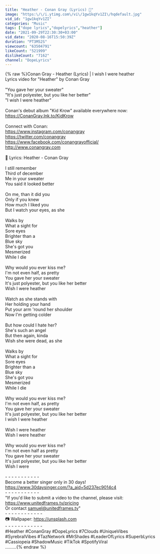 ```yaml
---
title: "Heather - Conan Gray (Lyrics) 🎵"
image: "https:\/\/i.ytimg.com\/vi\/1gw1kqYv1ZI\/hqdefault.jpg"
vid_id: "1gw1kqYv1ZI"
categories: "Music"
tags: ["dope lyrics","dopelyrics","heather"]
date: "2021-09-29T22:30:30+03:00"
vid_date: "2020-08-16T15:50:39Z"
duration: "PT3M52S"
viewcount: "63504791"
likeCount: "521999"
dislikeCount: "7162"
channel: "DopeLyrics"
---
```

{% raw %}Conan Gray - Heather (Lyrics) | I wish I were heather<br />Lyrics video for &quot;Heather&quot; by Conan Gray<br /><br />&quot;You gave her your sweater&quot;<br />&quot;It's just polyester, but you like her better&quot;<br />&quot;I wish I were heather&quot;<br /><br />Conan's debut album &quot;Kid Krow&quot; available everywhere now: <a rel="nofollow" target="blank" href="https://ConanGray.lnk.to/KidKrow">https://ConanGray.lnk.to/KidKrow</a><br /><br />Connect with Conan:<br /><a rel="nofollow" target="blank" href="https://www.instagram.com/conangray">https://www.instagram.com/conangray</a><br /><a rel="nofollow" target="blank" href="https://twitter.com/conangray">https://twitter.com/conangray</a><br /><a rel="nofollow" target="blank" href="https://www.facebook.com/conangrayofficial/">https://www.facebook.com/conangrayofficial/</a><br /><a rel="nofollow" target="blank" href="http://www.conangray.com">http://www.conangray.com</a><br /><br />🎤 Lyrics: Heather - Conan Gray<br /><br />I still remember<br />Third of december<br />Me in your sweater<br />You said it looked better<br /><br />On me, than it did you<br />Only if you knew<br />How much I liked you<br />But I watch your eyes, as she<br /><br />Walks by<br />What a sight for<br />Sore eyes<br />Brighter than a<br />Blue sky<br />She's got you<br />Mesmerized<br />While I die<br /><br />Why would you ever kiss me?<br />I'm not even half, as pretty<br />You gave her your sweater<br />It's just polyester, but you like her better<br />Wish I were heather<br /><br />Watch as she stands with<br />Her holding your hand<br />Put your arm 'round her shoulder<br />Now I'm getting colder<br /><br />But how could I hate her?<br />She's such an angel<br />But then again, kinda<br />Wish she were dead, as she<br /><br />Walks by<br />What a sight for<br />Sore eyes<br />Brighter than a<br />Blue sky<br />She's got you<br />Mesmerized<br />While I die<br /><br />Why would you ever kiss me?<br />I'm not even half, as pretty<br />You gave her your sweater<br />It's just polyester, but you like her better<br />I wish I were heather<br /><br />Wish I were heather<br />Wish I were heather<br /><br />Why would you ever kiss me?<br />I'm not even half as pretty<br />You gave her your sweater<br />It's just polyester, but you like her better<br />Wish I were<br /><br />- - - - - - - - - - -<br />Become a better singer only in 30 days!<br /><a rel="nofollow" target="blank" href="https://www.30daysinger.com/?a_aid=5d237ec9014c4">https://www.30daysinger.com/?a_aid=5d237ec9014c4</a><br />- - - - - - - - - - -<br />&quot;If you'd like to submit a video to the channel, please visit: <a rel="nofollow" target="blank" href="https://www.unitedframes.tv/pricing">https://www.unitedframes.tv/pricing</a><br />Or contact samuel@unitedframes.tv&quot;<br />- - - - - - - - - - - -<br />📷 Wallpaper: <a rel="nofollow" target="blank" href="https://unsplash.com">https://unsplash.com</a><br />- - - - - - - - - - - -<br />#Heather #ConanGray #DopeLyrics #7Clouds #UniqueVibes #SyrebralVibes #TazNetwork #MrShades #LeaderOfLyrics #SuperbLyrics #Cassiopeia #ShadowMusic #TikTok #SpotifyViral <br />.........{% endraw %}
